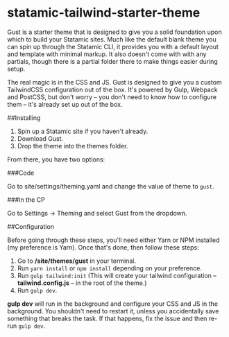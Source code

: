 # statamic-tailwind-starter-theme

Gust is a starter theme that is designed to give you a solid foundation upon which to build your Statamic sites. Much like the default blank theme you can spin up through the Statamic CLI, it provides you with a default layout and template with minimal markup. It also doesn't come with with any partials, though there is a partial folder there to make things easier during setup.

The real magic is in the CSS and JS. Gust is designed to give you a custom TailwindCSS configuration out of the box. It's powered by Gulp, Webpack and PostCSS, but don't worry – you don't need to know how to configure them – it's already set up out of the box.

##Installing

1. Spin up a Statamic site if you haven't already.
2. Download Gust.
3. Drop the theme into the themes folder.

From there, you have two options:

###Code

Go to site/settings/theming.yaml and change the value of theme to `gust`.

###In the CP

Go to Settings -> Theming and select Gust from the dropdown.

##Configuration

Before going through these steps, you'll need either Yarn or NPM installed (my preference is Yarn). Once that's done, then follow these steps:

1. Go to **/site/themes/gust** in your terminal.
2. Run `yarn install` or `npm install` depending on your preference.
3. Run `gulp tailwind:init` (This will create your tailwind configuration – **tailwind.config.js** – in the root of the theme.)
4. Run `gulp dev`.

**gulp dev** will run in the background and configure your CSS and JS in the background. You shouldn't need to restart it, unless you accidentally save something that breaks the task. If that happens, fix the issue and then re-run `gulp dev`.
